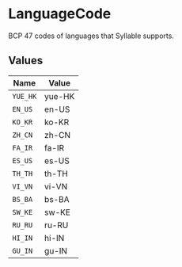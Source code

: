 # LanguageCode

BCP 47 codes of languages that Syllable supports.


## Values

| Name     | Value    |
| -------- | -------- |
| `YUE_HK` | yue-HK   |
| `EN_US`  | en-US    |
| `KO_KR`  | ko-KR    |
| `ZH_CN`  | zh-CN    |
| `FA_IR`  | fa-IR    |
| `ES_US`  | es-US    |
| `TH_TH`  | th-TH    |
| `VI_VN`  | vi-VN    |
| `BS_BA`  | bs-BA    |
| `SW_KE`  | sw-KE    |
| `RU_RU`  | ru-RU    |
| `HI_IN`  | hi-IN    |
| `GU_IN`  | gu-IN    |